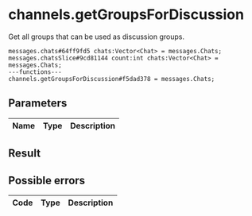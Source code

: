 # channels.getGroupsForDiscussion
Get all groups that can be used as discussion groups.

```
messages.chats#64ff9fd5 chats:Vector<Chat> = messages.Chats;
messages.chatsSlice#9cd81144 count:int chats:Vector<Chat> = messages.Chats;
---functions---
channels.getGroupsForDiscussion#f5dad378 = messages.Chats;
```

## Parameters
| Name | Type | Description |
| ---- | :----: | ----------- |


## Result


## Possible errors
| Code | Type | Description |
| ---- | :----: | ----------- |

